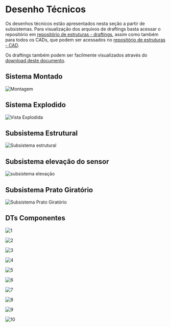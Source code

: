 # Desenho Técnicos

Os desenhos técnicos estão apresentados nesta seção a partir de subsistemas. Para visualização dos arquivos de draftings basta acessar o repositório em [repositório de estruturas - draftings](https://gitlab.com/lappis-unb/fga-pi2/semestre-2024-1/grupo-08/scanpoint/-/tree/main/docs/estruturas/Draftings), assim como também para todos os CADs, que podem ser acessados no [repositório de estruturas - CAD](https://gitlab.com/lappis-unb/fga-pi2/semestre-2024-1/grupo-08/scanpoint/-/tree/main/docs/estruturas/CAD/Estrutura_CATIA?ref_type=heads).

Os draftings também podem ser facilmente visualizados através do [download deste documento](https://gitlab.com/lappis-unb/fga-pi2/semestre-2024-1/grupo-08/scanpoint/-/raw/main/docs/estruturas/Draftings/00-Montagem_merged.pdf?inline=false).

## Sistema Montado
![Montagem](../estruturas/imagens/DTs/Montagem-1.png)

## Sistema Explodido
![Vista Explodida](../estruturas/imagens/DTs/Vista_explodida-1.png)

## Subsistema Estrutural

![Subsistema estrutural](../estruturas/imagens/DTs/Subsistemas/Subsistema_estrutural-1.png)

## Subsistema elevação do sensor 

![subsistema elevação](../estruturas/imagens/DTs/Subsistemas/Subsistema_de_elevacao_da_camera-1.png)

## Subsistema Prato Giratório

![Subsistema Prato Giratório](../estruturas/imagens/DTs/Subsistemas/Subsistema_do_prato_giratorio-1.png)

## DTs Componentes 

![1](../estruturas/imagens/DTs/Part/Caixa_eletronica_tampa-1.png)

![2](../estruturas/imagens/DTs/Part/estrutura_aluminio_estrudado-1.png)

![3](../estruturas/imagens/DTs/Part/estrutura_cantoneira_20x20-1.png)

![4](../estruturas/imagens/DTs/Part/Prato_acoplamento-1.png)

![5](../estruturas/imagens/DTs/Part/prato_suporte-1.png)

![6](../estruturas/imagens/DTs/Part/prato_suporte_motor-1.png)

![7](../estruturas/imagens/DTs/Part/trilho_castanha-1.png)

![8](../estruturas/imagens/DTs/Part/trilho_encaixe_camera-1.png)

![9](../estruturas/imagens/DTs/Part/trilho_encaixe_trilho-1.png)

![10](../estruturas/imagens/DTs/Part/trilho_encaixe_trilho_inferior-1.png)


